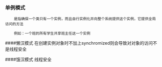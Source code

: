 ### 单例模式
        是指确保一个类只有一个实例，而且自行实例化并向整个系统提供这个实例，它提供全局访问的方法
        
        例如：一个班的所有学生共享班主任这一个实例
####懒汉模式
        在创建实例对象时不加上synchromized则会导致对对象的访问不是线程安全
        
####饿汉模式
        线程安全